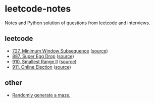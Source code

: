 # leetcode-notes
Notes and Python solution of questions from leetcode and interviews.
## leetcode
* [727. Minimum Window Subsequence](https://github.com/garypush/leetcode-notes/blob/master/leetcode/727.py) ([source](https://leetcode.com/problems/minimum-window-subsequence/description))
* [887. Super Egg Drop](https://github.com/garypush/leetcode-notes/blob/master/leetcode/887.py) ([source](https://leetcode.com/problems/super-egg-drop/description/))
* [910. Smallest Range II](https://github.com/garypush/leetcode-notes/blob/master/leetcode/910.py) ([source](https://leetcode.com/problems/smallest-range-ii/description/))
* [911. Online Election](https://github.com/garypush/leetcode-notes/blob/master/leetcode/911.py) ([source](https://leetcode.com/problems/online-election/description/))
## other
* [Randomly generate a maze.](https://github.com/garypush/leetcode-notes/blob/master/other/maze.py)
